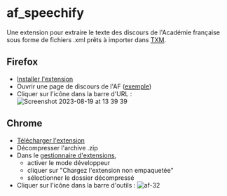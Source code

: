 # af_speechify
Une extension pour extraire le texte des discours de l'Académie française sous forme de fichiers .xml prêts à importer dans [TXM](https://txm.gitpages.huma-num.fr/textometrie/).

## Firefox
- [Installer l'extension](https://github.com/fmoncomble/af_speechify/releases/download/v0.1/af_speechify_ff.xpi)
- Ouvrir une page de discours de l'AF ([exemple](https://www.academie-francaise.fr/les-immortels/discours-et-travaux-academiques))
- Cliquer sur l'icône dans la barre d'URL : ![Screenshot 2023-08-19 at 13 39 39](https://github.com/fmoncomble/af_speechify/assets/59739627/e6232a9f-2cff-44f2-853a-3e4647c9a024)

## Chrome
- [Télécharger l'extension](https://github.com/fmoncomble/af_speechify/releases/download/v0.1/af_speechify_chrome.zip)
- Décompresser l'archive .zip
- Dans le [gestionnaire d'extensions](chrome://extensions/),
  - activer le mode développeur
  - cliquer sur "Chargez l'extension non empaquetée"
  - sélectionner le dossier décompressé
- Cliquer sur l'icône dans la barre d'outils : ![af-32](https://github.com/fmoncomble/af_speechify/assets/59739627/fd1733d0-9456-4522-9f63-0222eb539407)

